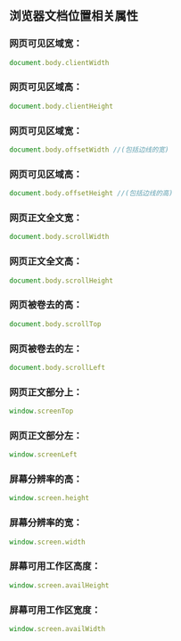 ## 浏览器文档位置相关属性
### 网页可见区域宽：
```js
document.body.clientWidth
```
### 网页可见区域高：
```js
document.body.clientHeight
```
### 网页可见区域宽：
```js
document.body.offsetWidth //(包括边线的宽)
```
### 网页可见区域高：
```js
document.body.offsetHeight //(包括边线的高)
```
### 网页正文全文宽：
```js
document.body.scrollWidth
```
### 网页正文全文高：
```js
document.body.scrollHeight
```
### 网页被卷去的高：
```js
document.body.scrollTop
```
### 网页被卷去的左：
```js
document.body.scrollLeft
```
### 网页正文部分上：
```js
window.screenTop
```
### 网页正文部分左：
```js
window.screenLeft
```
### 屏幕分辨率的高：
```js
window.screen.height
```
### 屏幕分辨率的宽：
```js
window.screen.width
```
### 屏幕可用工作区高度：
```js
window.screen.availHeight
```
### 屏幕可用工作区宽度：
```js
window.screen.availWidth
```
